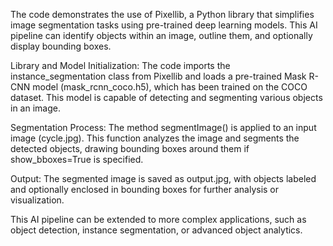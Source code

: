 The code demonstrates the use of Pixellib, a Python library that simplifies image segmentation tasks using pre-trained deep learning models. This AI pipeline can identify objects within an image, outline them, and optionally display bounding boxes.

Library and Model Initialization: The code imports the instance_segmentation class from Pixellib and loads a pre-trained Mask R-CNN model (mask_rcnn_coco.h5), which has been trained on the COCO dataset. This model is capable of detecting and segmenting various objects in an image.

Segmentation Process: The method segmentImage() is applied to an input image (cycle.jpg). This function analyzes the image and segments the detected objects, drawing bounding boxes around them if show_bboxes=True is specified.

Output: The segmented image is saved as output.jpg, with objects labeled and optionally enclosed in bounding boxes for further analysis or visualization.

This AI pipeline can be extended to more complex applications, such as object detection, instance segmentation, or advanced object analytics.
